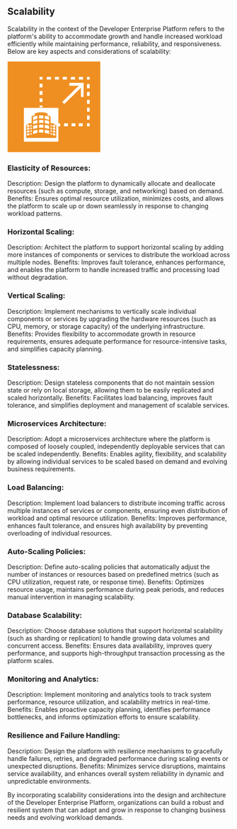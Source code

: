 ## Scalability

Scalability in the context of the Developer Enterprise Platform refers to the platform's ability to accommodate growth and handle increased workload efficiently while maintaining performance, reliability, and responsiveness. Below are key aspects and considerations of scalability:

![Scalability](images%2FScalability.png)

### Elasticity of Resources:

Description: Design the platform to dynamically allocate and deallocate resources (such as compute, storage, and networking) based on demand.
Benefits: Ensures optimal resource utilization, minimizes costs, and allows the platform to scale up or down seamlessly in response to changing workload patterns.

### Horizontal Scaling:

Description: Architect the platform to support horizontal scaling by adding more instances of components or services to distribute the workload across multiple nodes.
Benefits: Improves fault tolerance, enhances performance, and enables the platform to handle increased traffic and processing load without degradation.

### Vertical Scaling:

Description: Implement mechanisms to vertically scale individual components or services by upgrading the hardware resources (such as CPU, memory, or storage capacity) of the underlying infrastructure.
Benefits: Provides flexibility to accommodate growth in resource requirements, ensures adequate performance for resource-intensive tasks, and simplifies capacity planning.

### Statelessness:

Description: Design stateless components that do not maintain session state or rely on local storage, allowing them to be easily replicated and scaled horizontally.
Benefits: Facilitates load balancing, improves fault tolerance, and simplifies deployment and management of scalable services.

### Microservices Architecture:

Description: Adopt a microservices architecture where the platform is composed of loosely coupled, independently deployable services that can be scaled independently.
Benefits: Enables agility, flexibility, and scalability by allowing individual services to be scaled based on demand and evolving business requirements.

### Load Balancing:

Description: Implement load balancers to distribute incoming traffic across multiple instances of services or components, ensuring even distribution of workload and optimal resource utilization.
Benefits: Improves performance, enhances fault tolerance, and ensures high availability by preventing overloading of individual resources.

### Auto-Scaling Policies:

Description: Define auto-scaling policies that automatically adjust the number of instances or resources based on predefined metrics (such as CPU utilization, request rate, or response time).
Benefits: Optimizes resource usage, maintains performance during peak periods, and reduces manual intervention in managing scalability.

### Database Scalability:

Description: Choose database solutions that support horizontal scalability (such as sharding or replication) to handle growing data volumes and concurrent access.
Benefits: Ensures data availability, improves query performance, and supports high-throughput transaction processing as the platform scales.

### Monitoring and Analytics:

Description: Implement monitoring and analytics tools to track system performance, resource utilization, and scalability metrics in real-time.
Benefits: Enables proactive capacity planning, identifies performance bottlenecks, and informs optimization efforts to ensure scalability.

### Resilience and Failure Handling:

Description: Design the platform with resilience mechanisms to gracefully handle failures, retries, and degraded performance during scaling events or unexpected disruptions.
Benefits: Minimizes service disruptions, maintains service availability, and enhances overall system reliability in dynamic and unpredictable environments.

By incorporating scalability considerations into the design and architecture of the Developer Enterprise Platform, organizations can build a robust and resilient system that can adapt and grow in response to changing business needs and evolving workload demands.